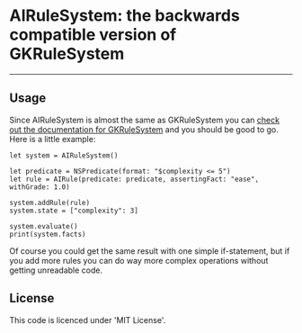 # AIRuleSystem: the backwards compatible version of GKRuleSystem
----------------------------------------------------------------
## Usage
Since AIRuleSystem is almost the same as GKRuleSystem you can [check out the documentation for GKRuleSystem](https://developer.apple.com/library/ios/documentation/General/Conceptual/GameplayKit_Guide/RuleSystems.html) and you should be good to go. Here is a little example:

	let system = AIRuleSystem()

	let predicate = NSPredicate(format: "$complexity <= 5")
	let rule = AIRule(predicate: predicate, assertingFact: "ease", withGrade: 1.0)

	system.addRule(rule)
	system.state = ["complexity": 3]

	system.evaluate()
	print(system.facts)

Of course you could get the same result with one simple if-statement, but if you add more rules you can do way more complex operations without getting unreadable code.

## License
This code is licenced under 'MIT License'.